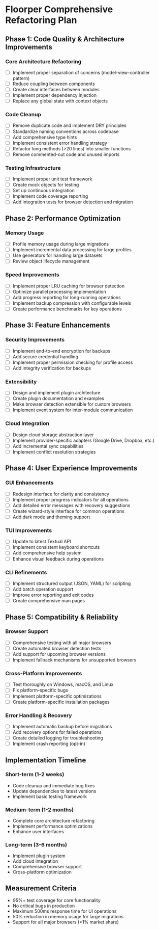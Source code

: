 # Floorper Comprehensive Refactoring Plan

## Phase 1: Code Quality & Architecture Improvements

### Core Architecture Refactoring
- [ ] Implement proper separation of concerns (model-view-controller pattern)
- [ ] Reduce coupling between components
- [ ] Create clear interfaces between modules
- [ ] Implement proper dependency injection
- [ ] Replace any global state with context objects

### Code Cleanup
- [ ] Remove duplicate code and implement DRY principles
- [ ] Standardize naming conventions across codebase
- [ ] Add comprehensive type hints
- [ ] Implement consistent error handling strategy
- [ ] Refactor long methods (>20 lines) into smaller functions
- [ ] Remove commented-out code and unused imports

### Testing Infrastructure
- [ ] Implement proper unit test framework
- [ ] Create mock objects for testing
- [ ] Set up continuous integration
- [ ] Implement code coverage reporting
- [ ] Add integration tests for browser detection and migration

## Phase 2: Performance Optimization

### Memory Usage
- [ ] Profile memory usage during large migrations
- [ ] Implement incremental data processing for large profiles
- [ ] Use generators for handling large datasets
- [ ] Review object lifecycle management

### Speed Improvements
- [ ] Implement proper LRU caching for browser detection
- [ ] Optimize parallel processing implementation
- [ ] Add progress reporting for long-running operations
- [ ] Implement backup compression with configurable levels
- [ ] Create performance benchmarks for key operations

## Phase 3: Feature Enhancements

### Security Improvements
- [ ] Implement end-to-end encryption for backups
- [ ] Add secure credential handling
- [ ] Implement proper permission checking for profile access
- [ ] Add integrity verification for backups

### Extensibility
- [ ] Design and implement plugin architecture
- [ ] Create plugin documentation and examples
- [ ] Make browser detection extensible for custom browsers
- [ ] Implement event system for inter-module communication

### Cloud Integration
- [ ] Design cloud storage abstraction layer
- [ ] Implement provider-specific adapters (Google Drive, Dropbox, etc.)
- [ ] Add incremental sync capabilities
- [ ] Implement conflict resolution strategies

## Phase 4: User Experience Improvements

### GUI Enhancements
- [ ] Redesign interface for clarity and consistency
- [ ] Implement proper progress indicators for all operations
- [ ] Add detailed error messages with recovery suggestions
- [ ] Create wizard-style interface for common operations
- [ ] Add dark mode and theming support

### TUI Improvements
- [ ] Update to latest Textual API
- [ ] Implement consistent keyboard shortcuts
- [ ] Add comprehensive help system
- [ ] Enhance visual feedback during operations

### CLI Refinements
- [ ] Implement structured output (JSON, YAML) for scripting
- [ ] Add batch operation support
- [ ] Improve error reporting and exit codes
- [ ] Create comprehensive man pages

## Phase 5: Compatibility & Reliability

### Browser Support
- [ ] Comprehensive testing with all major browsers
- [ ] Create automated browser detection tests
- [ ] Add support for upcoming browser versions
- [ ] Implement fallback mechanisms for unsupported browsers

### Cross-Platform Improvements
- [ ] Test thoroughly on Windows, macOS, and Linux
- [ ] Fix platform-specific bugs
- [ ] Implement platform-specific optimizations
- [ ] Create platform-specific installation packages

### Error Handling & Recovery
- [ ] Implement automatic backup before migrations
- [ ] Add recovery options for failed operations
- [ ] Create detailed logging for troubleshooting
- [ ] Implement crash reporting (opt-in)

## Implementation Timeline

### Short-term (1-2 weeks)
- Code cleanup and immediate bug fixes
- Update dependencies to latest versions
- Implement basic testing framework

### Medium-term (1-2 months)
- Complete core architecture refactoring
- Implement performance optimizations
- Enhance user interfaces

### Long-term (3-6 months)
- Implement plugin system
- Add cloud integration
- Comprehensive browser support
- Cross-platform optimization

## Measurement Criteria
- 95%+ test coverage for core functionality
- No critical bugs in production
- Maximum 500ms response time for UI operations
- 50% reduction in memory usage for large migrations
- Support for all major browsers (>1% market share) 